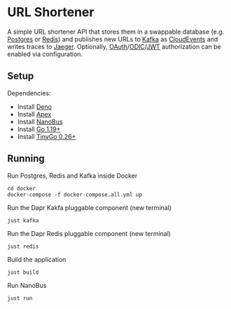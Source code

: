 # URL Shortener

A simple URL shortener API that stores them in a swappable database (e.g. [Postgres](https://www.postgresql.org) or [Redis](https://redis.com)) and publishes new URLs to [Kafka](https://kafka.apache.org) as [CloudEvents](https://cloudevents.io) and writes traces to [Jaeger](https://www.jaegertracing.io). Optionally, [OAuth](https://oauth.net)/[ODIC](https://openid.net/connect/)/[JWT](https://jwt.io) authorization can be enabled via configuration.

## Setup

Dependencies:

* Install [Deno](https://github.com/denoland/deno_install)
* Install [Apex](https://apexlang.io)
* Install [NanoBus](https://github.com/nanobus/nanobus/blob/main/README.md#getting-started)
* Install [Go 1.19+](https://go.dev/doc/install)
* Install [TinyGo 0.26+](https://tinygo.org/getting-started/install/)

## Running

Run Postgres, Redis and Kafka inside Docker

```cli
cd docker
docker-compose -f docker-compose.all.yml up
```

Run the Dapr Kakfa pluggable component (new terminal)

```cli
just kafka
```

Run the Dapr Redis pluggable component (new terminal)

```cli
just redis
```

Build the application

```cli
just build
```

Run NanoBus

 ```cli
just run
```

